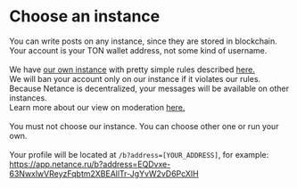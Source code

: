 # Choose an instance

You can write posts on any instance, since they are stored in blockchain.<br>
Your account is your TON wallet address, not some kind of username.<br>
<br>
We have [our own instance](https://app.netance.ru) with pretty simple rules described [here.](https://biscuitlov3r.github.io/netancedocs/ourinstancerules)<br>
We will ban your account only on our instance if it violates our rules.<br>
Because Netance is decentralized, your messages will be available on other instances.<br>
Learn more about our view on moderation [here.](https://biscuitlov3r.github.io/netancedocs/aboutmoderation)<br><br>
You must not choose our instance. You can choose other one or run your own.<br><br>
Your profile will be located at ```/b?address=[YOUR_ADDRESS]```, for example:<br>
https://app.netance.ru/b?address=EQDvxe-63NwxlwVReyzFqbtm2XBEAllTr-JgYvW2vD6PcXIH
